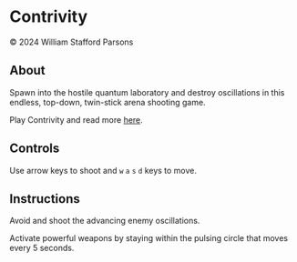 # Contrivity
© 2024 William Stafford Parsons

## About
Spawn into the hostile quantum laboratory and destroy oscillations in this endless, top-down, twin-stick arena shooting game.

Play Contrivity and read more [here](https://williamstaffordparsons.github.io/contrivity/).

## Controls
Use arrow keys to shoot and `w` `a` `s` `d` keys to move.

## Instructions
Avoid and shoot the advancing enemy oscillations.

Activate powerful weapons by staying within the pulsing circle that moves every 5 seconds.
